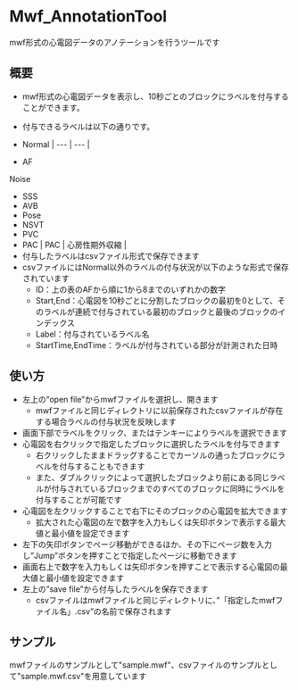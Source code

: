 # Mwf_AnnotationTool

mwf形式の心電図データのアノテーションを行うツールです

## 概要

- mwf形式の心電図データを表示し、10秒ごとのブロックにラベルを付与することができます。
- 付与できるラベルは以下の通りです。

- Normal
| --- | --- |
- AF

Noise

- SSS
- AVB
- Pose
- NSVT
- PVC
- PAC
| PAC | 心房性期外収縮 |
- 付与したラベルはcsvファイル形式で保存できます
- csvファイルにはNormal以外のラベルの付与状況が以下のような形式で保存されています
    - ID：上の表のAFから順に1から8までのいずれかの数字
    - Start,End：心電図を10秒ごとに分割したブロックの最初を0として、そのラベルが連続で付与されている最初のブロックと最後のブロックのインデックス
    - Label：付与されているラベル名
    - StartTime,EndTime：ラベルが付与されている部分が計測された日時

## 使い方

- 左上の”open file”からmwfファイルを選択し、開きます
    - mwfファイルと同じディレクトリに以前保存されたcsvファイルが存在する場合ラベルの付与状況を反映します
- 画面下部でラベルをクリック、またはテンキーによりラベルを選択できます
- 心電図を右クリックで指定したブロックに選択したラベルを付与できます
    - 右クリックしたままドラッグすることでカーソルの通ったブロックにラベルを付与することもできます
    - また、ダブルクリックによって選択したブロックより前にある同じラベルが付与されているブロックまでのすべてのブロックに同時にラベルを付与することが可能です
- 心電図を左クリックすることで右下にそのブロックの心電図を拡大できます
    - 拡大された心電図の左で数字を入力もしくは矢印ボタンで表示する最大値と最小値を設定できます
- 左下の矢印ボタンでページ移動ができるほか、その下にページ数を入力し”Jump”ボタンを押すことで指定したページに移動できます
- 画面右上で数字を入力もしくは矢印ボタンを押すことで表示する心電図の最大値と最小値を設定できます
- 左上の”save file”から付与したラベルを保存できます
    - csvファイルはmwfファイルと同じディレクトリに、”「指定したmwfファイル名」.csv”の名前で保存されます


## サンプル
mwfファイルのサンプルとして"sample.mwf"、csvファイルのサンプルとして"sample.mwf.csv"を用意しています